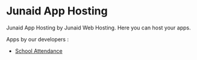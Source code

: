 # Junaid App Hosting
Junaid App Hosting by Junaid Web Hosting. Here you can host your apps.

Apps by our developers :
* [School Attendance](https://junaidcodingmaster.github.io/Junaid-Web-Hosting/school-attendance.apk)
